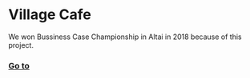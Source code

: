 # Village Cafe
We won Bussiness Case Championship in Altai in 2018 because of this project.

### [Go to](https://egorrya.github.io/village/)
